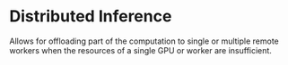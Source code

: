 # Distributed Inference

Allows for offloading part of the computation to single or multiple remote workers when the resources of a single GPU or worker are insufficient.
